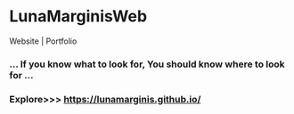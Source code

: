 # LunaMarginisWeb
Website | Portfolio

### ... If you know what to look for, You should know where to look for ...
### Explore>>> https://lunamarginis.github.io/
